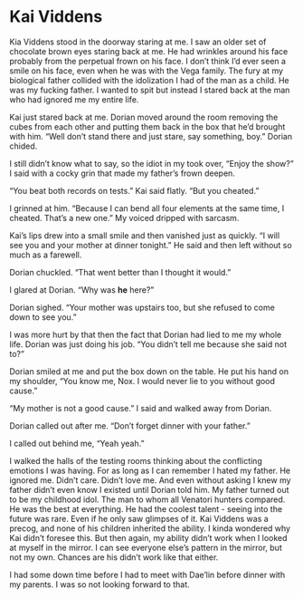 # Kai Viddens

Kia Viddens stood in the doorway staring at me. I saw an older set of chocolate brown eyes staring back at me. He had wrinkles around his face probably from the perpetual frown on his face. I don’t think I’d ever seen a smile on his face, even when he was with the Vega family. The fury at my biological father collided with the idolization I had of the man as a child. He was my fucking father. I wanted to spit but instead I stared back at the man who had ignored me my entire life.

Kai just stared back at me. Dorian moved around the room removing the cubes from each other and putting them back in the box that he’d brought with him. “Well don’t stand there and just stare, say something, boy.” Dorian chided.

I still didn’t know what to say, so the idiot in my took over, “Enjoy the show?” I said with a cocky grin that made my father’s frown deepen.

“You beat both records on tests.” Kai said flatly. “But you cheated.”

I grinned at him. “Because I can bend all four elements at the same time, I cheated. That’s a new one.” My voiced dripped with sarcasm.

Kai’s lips drew into a small smile and then vanished just as quickly. “I will see you and your mother at dinner tonight.” He said and then left without so much as a farewell.

Dorian chuckled. “That went better than I thought it would.”

I glared at Dorian. “Why was **he** here?”

Dorian sighed. “Your mother was upstairs too, but she refused to come down to see you.”

I was more hurt by that then the fact that Dorian had lied to me my whole life. Dorian was just doing his job. “You didn’t tell me because she said not to?”

Dorian smiled at me and put the box down on the table. He put his hand on my shoulder, “You know me, Nox. I would never lie to you without good cause.”

“My mother is not a good cause.” I said and walked away from Dorian.

Dorian called out after me. “Don’t forget dinner with your father.”

I called out behind me, “Yeah yeah.”

I walked the halls of the testing rooms thinking about the conflicting emotions I was having. For as long as I can remember I hated my father. He ignored me. Didn’t care. Didn’t love me. And even without asking I knew my father didn’t even know I existed until Dorian told him. My father turned out to be my childhood idol. The man to whom all Venatori hunters compared. He was the best at everything. He had the coolest talent - seeing into the future was rare. Even if he only saw glimpses of it. Kai Viddens was a precog, and none of his children inherited the ability. I kinda wondered why Kai didn’t foresee this. But then again, my ability didn’t work when I looked at myself in the mirror. I can see everyone else’s pattern in the mirror, but not my own. Chances are his didn’t work like that either.

I had some down time before I had to meet with Dae’lin before dinner with my parents. I was so not looking forward to that.